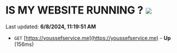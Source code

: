 # IS MY WEBSITE RUNNING ? [![](https://img.shields.io/static/v1?label=Sponsor&message=%E2%9D%A4&logo=GitHub&color=%23fe8e86)](https://github.com/sponsors/Youssef-Lehmam)

Last updated: **6/8/2024, 11:19:51 AM**

- `GET` [https://youssefservice.me](https://youssefservice.me) - **Up** (156ms)
